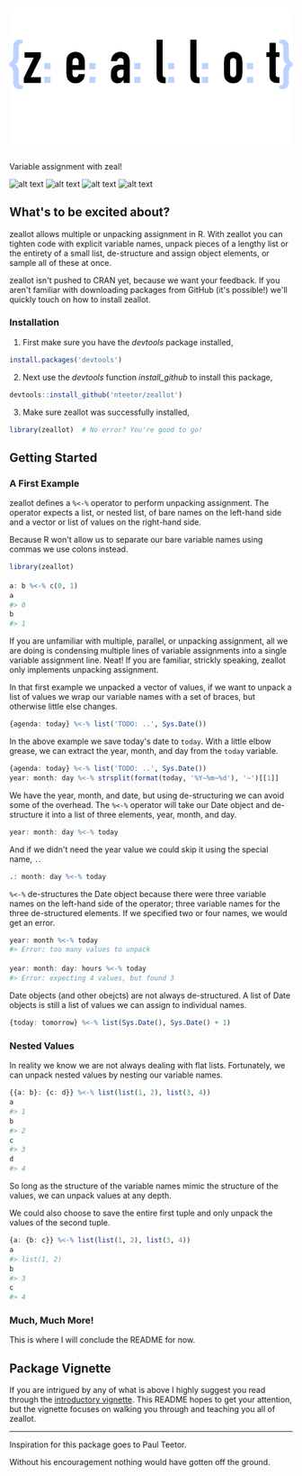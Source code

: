 <h1 align="center">
<img alt="zeallot" src="inst/logo.png"></h1>

Variable assignment with zeal!

[travis]: https://travis-ci.org/nteetor/zeallot.svg?branch=master "shake and bake"
[appveyor]: https://ci.appveyor.com/api/projects/status/github/nteetor/zeallot?branch=master&svg=true "frappe!"
[coverage]: https://codecov.io/gh/nteetor/zeallot/branch/master/graph/badge.svg "deep fat fry"
[cran]: https://www.r-pkg.org/badges/version/zeallot "getting there"

![alt text][travis] ![alt text][appveyor] ![alt text][coverage] ![alt text][cran]

## What's to be excited about?

zeallot allows multiple or unpacking assignment in R. With zeallot you can 
tighten code with explicit variable names, unpack pieces of a lengthy list or 
the entirety of a small list, de-structure and assign object elements, or sample
all of these at once.

zeallot isn't pushed to CRAN yet, because we want your feedback. If you aren't 
familiar with downloading packages from GitHub (it's possible!) we'll quickly
touch on how to install zeallot.

### Installation

1. First make sure you have the *devtools* package installed,
```R
install.packages('devtools')
```

2. Next use the *devtools* function *install_github* to install this package,
```R 
devtools::install_github('nteetor/zeallot')
```

3. Make sure zeallot was successfully installed,
```R
library(zeallot)  # No error? You're good to go!
```

## Getting Started

### A First Example

zeallot defines a `%<-%` operator to perform unpacking assignment. The operator 
expects a list, or nested list, of bare names on the left-hand side and a vector
or list of values on the right-hand side.

Because R won't allow us to separate our bare variable names using commas we use
colons instead.

```R
library(zeallot)

a: b %<-% c(0, 1)
a
#> 0
b
#> 1
```

If you are unfamiliar with multiple, parallel, or unpacking assignment, all we 
are doing is condensing multiple lines of variable assignments into a single
variable assignment line. Neat! If you are familiar, strickly speaking, zeallot
only implements unpacking assignment.

In that first example we unpacked a vector of values, if we want to unpack a
list of values we wrap our variable names with a set of braces, but otherwise
little else changes.

```R
{agenda: today} %<-% list('TODO: ..', Sys.Date())
```

In the above example we save today's date to `today`. With a little elbow
grease, we can extract the year, month, and day from the `today` variable.

```R
{agenda: today} %<-% list('TODO: ..', Sys.Date())
year: month: day %<-% strsplit(format(today, '%Y~%m~%d'), '~')[[1]]
```

We have the year, month, and date, but using de-structuring we can avoid some of
the overhead. The `%<-%` operator will take our Date object and de-structure it 
into a list of three elements, year, month, and day.

```R
year: month: day %<-% today
```

And if we didn't need the year value we could skip it using the special name,
`.`.

```R
.: month: day %<-% today
```

`%<-%` de-structures the Date object because there were three variable names on 
the left-hand side of the operator; three variable names for the three
de-structured elements. If we specified two or four names, we would get an
error.

```R
year: month %<-% today
#> Error: too many values to unpack

year: month: day: hours %<-% today
#> Error: expecting 4 values, but found 3
```

Date objects (and other obejcts) are not always de-structured. A list of Date
objects is still a list of values we can assign to individual names.

```R
{today: tomorrow} %<-% list(Sys.Date(), Sys.Date() + 1)
```

### Nested Values

In reality we know we are not always dealing with flat lists. Fortunately, we
can unpack nested values by nesting our variable names.

```R
{{a: b}: {c: d}} %<-% list(list(1, 2), list(3, 4))
a
#> 1
b
#> 2
c
#> 3
d
#> 4
```

So long as the structure of the variable names mimic the structure of the
values, we can unpack values at any depth.

We could also choose to save the entire first tuple and only unpack the values
of the second tuple.

```R
{a: {b: c}} %<-% list(list(1, 2), list(3, 4))
a
#> list(1, 2)
b
#> 3
c
#> 4
```

### Much, Much More!

This is where I will conclude the README for now.

## Package Vignette

If you are intrigued by any of what is above I highly suggest you read through 
the [introductory vignette](vignettes/packing-assignment.Rmd). This README hopes
to get your attention, but the vignette focuses on walking you through and 
teaching you all of zeallot.

---

Inspiration for this package goes to Paul Teetor.

Without his encouragement nothing would have gotten off the ground.
